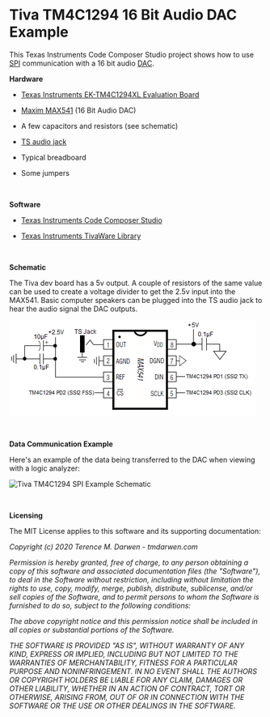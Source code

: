Tiva TM4C1294 16 Bit Audio DAC Example
======================================

This Texas Instruments Code Composer Studio project shows how to use [SPI](https://en.wikipedia.org/wiki/Serial_Peripheral_Interface) communication with a 16 bit audio [DAC](https://en.wikipedia.org/wiki/Digital-to-analog_converter).
 

**Hardware**

-   [Texas Instruments EK-TM4C1294XL Evaluation Board](https://www.ti.com/tool/EK-TM4C1294XL)

-   [Maxim MAX541](https://www.microchip.com/wwwproducts/en/MCP23S17) (16 Bit Audio DAC)

-   A few capacitors and resistors (see schematic)

-   [TS audio jack](https://en.wikipedia.org/wiki/Phone_connector_(audio))

-   Typical breadboard

-   Some jumpers


 


**Software**

-   [Texas Instruments Code Composer Studio](https://www.ti.com/tool/CCSTUDIO)

-   [Texas Instruments TivaWare Library](https://www.ti.com/tool/SW-TM4C)

 


**Schematic**

The Tiva dev board has a 5v output.  A couple of resistors of the same value can be used to create a voltage divider to get the 2.5v input into the MAX541.  Basic computer speakers can be plugged into the TS audio jack to hear the audio signal the DAC outputs.

![Tiva TM4C1294 SPI Example Schematic](Documentation/Max541Schematic.png)

 

**Data Communication Example**

Here's an example of the data being transferred to the DAC when viewing with a logic analyzer:

![Tiva TM4C1294 SPI Example Schematic](Documentation/Max541LogicAnalyzer.png)


 

**Licensing**

The MIT License applies to this software and its supporting documentation:

*Copyright (c) 2020 Terence M. Darwen - tmdarwen.com*

*Permission is hereby granted, free of charge, to any person obtaining a copy of
this software and associated documentation files (the "Software"), to deal in
the Software without restriction, including without limitation the rights to
use, copy, modify, merge, publish, distribute, sublicense, and/or sell copies of
the Software, and to permit persons to whom the Software is furnished to do so,
subject to the following conditions:*

*The above copyright notice and this permission notice shall be included in all
copies or substantial portions of the Software.*

*THE SOFTWARE IS PROVIDED "AS IS", WITHOUT WARRANTY OF ANY KIND, EXPRESS OR
IMPLIED, INCLUDING BUT NOT LIMITED TO THE WARRANTIES OF MERCHANTABILITY, FITNESS
FOR A PARTICULAR PURPOSE AND NONINFRINGEMENT. IN NO EVENT SHALL THE AUTHORS OR
COPYRIGHT HOLDERS BE LIABLE FOR ANY CLAIM, DAMAGES OR OTHER LIABILITY, WHETHER
IN AN ACTION OF CONTRACT, TORT OR OTHERWISE, ARISING FROM, OUT OF OR IN
CONNECTION WITH THE SOFTWARE OR THE USE OR OTHER DEALINGS IN THE SOFTWARE.*
